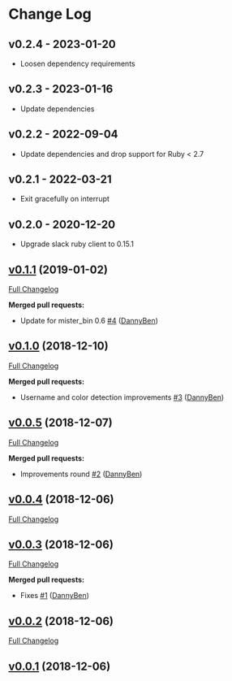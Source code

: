 Change Log
========================================

v0.2.4 - 2023-01-20
----------------------------------------

- Loosen dependency requirements


v0.2.3 - 2023-01-16
----------------------------------------

- Update dependencies


v0.2.2 - 2022-09-04
----------------------------------------

- Update dependencies and drop support for Ruby < 2.7


v0.2.1 - 2022-03-21
----------------------------------------

- Exit gracefully on interrupt


v0.2.0 - 2020-12-20
----------------------------------------

- Upgrade slack ruby client to 0.15.1


## [v0.1.1](https://github.com/DannyBen/slacktail/tree/v0.1.1) (2019-01-02)
[Full Changelog](https://github.com/DannyBen/slacktail/compare/v0.1.0...v0.1.1)

**Merged pull requests:**

- Update for mister\_bin 0.6 [\#4](https://github.com/DannyBen/slacktail/pull/4) ([DannyBen](https://github.com/DannyBen))

## [v0.1.0](https://github.com/DannyBen/slacktail/tree/v0.1.0) (2018-12-10)
[Full Changelog](https://github.com/DannyBen/slacktail/compare/v0.0.5...v0.1.0)

**Merged pull requests:**

- Username and color detection improvements [\#3](https://github.com/DannyBen/slacktail/pull/3) ([DannyBen](https://github.com/DannyBen))

## [v0.0.5](https://github.com/DannyBen/slacktail/tree/v0.0.5) (2018-12-07)
[Full Changelog](https://github.com/DannyBen/slacktail/compare/v0.0.4...v0.0.5)

**Merged pull requests:**

- Improvements round [\#2](https://github.com/DannyBen/slacktail/pull/2) ([DannyBen](https://github.com/DannyBen))

## [v0.0.4](https://github.com/DannyBen/slacktail/tree/v0.0.4) (2018-12-06)
[Full Changelog](https://github.com/DannyBen/slacktail/compare/v0.0.3...v0.0.4)

## [v0.0.3](https://github.com/DannyBen/slacktail/tree/v0.0.3) (2018-12-06)
[Full Changelog](https://github.com/DannyBen/slacktail/compare/v0.0.2...v0.0.3)

**Merged pull requests:**

- Fixes [\#1](https://github.com/DannyBen/slacktail/pull/1) ([DannyBen](https://github.com/DannyBen))

## [v0.0.2](https://github.com/DannyBen/slacktail/tree/v0.0.2) (2018-12-06)
[Full Changelog](https://github.com/DannyBen/slacktail/compare/v0.0.1...v0.0.2)

## [v0.0.1](https://github.com/DannyBen/slacktail/tree/v0.0.1) (2018-12-06)
